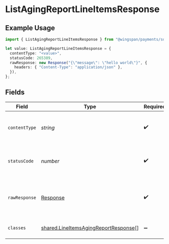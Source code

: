 # ListAgingReportLineItemsResponse

## Example Usage

```typescript
import { ListAgingReportLineItemsResponse } from "@wingspan/payments/sdk/models/operations";

let value: ListAgingReportLineItemsResponse = {
  contentType: "<value>",
  statusCode: 265389,
  rawResponse: new Response("{\"message\": \"hello world\"}", {
    headers: { "Content-Type": "application/json" },
  }),
};
```

## Fields

| Field                                                                                               | Type                                                                                                | Required                                                                                            | Description                                                                                         |
| --------------------------------------------------------------------------------------------------- | --------------------------------------------------------------------------------------------------- | --------------------------------------------------------------------------------------------------- | --------------------------------------------------------------------------------------------------- |
| `contentType`                                                                                       | *string*                                                                                            | :heavy_check_mark:                                                                                  | HTTP response content type for this operation                                                       |
| `statusCode`                                                                                        | *number*                                                                                            | :heavy_check_mark:                                                                                  | HTTP response status code for this operation                                                        |
| `rawResponse`                                                                                       | [Response](https://developer.mozilla.org/en-US/docs/Web/API/Response)                               | :heavy_check_mark:                                                                                  | Raw HTTP response; suitable for custom response parsing                                             |
| `classes`                                                                                           | [shared.LineItemsAgingReportResponse](../../../sdk/models/shared/lineitemsagingreportresponse.md)[] | :heavy_minus_sign:                                                                                  | Line items list grouped by age                                                                      |